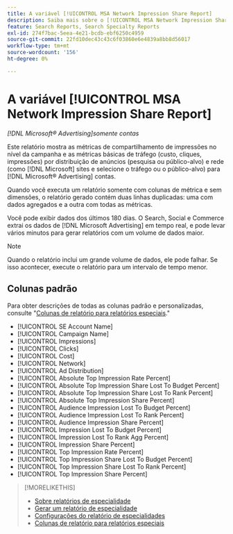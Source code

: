 ```yaml
---
title: A variável [!UICONTROL MSA Network Impression Share Report]
description: Saiba mais sobre o [!UICONTROL MSA Network Impression Share Report].
feature: Search Reports, Search Specialty Reports
exl-id: 274f7bac-5eea-4e21-bcdb-ebf6250c4959
source-git-commit: 22fd10dec43c43c6f03860e6e4839a8bb8d56017
workflow-type: tm+mt
source-wordcount: '156'
ht-degree: 0%

---
```


# A variável [!UICONTROL MSA Network Impression Share Report]

*[!DNL Microsoft® Advertising]somente contas*

Este relatório mostra as métricas de compartilhamento de impressões no nível da campanha e as métricas básicas de tráfego (custo, cliques, impressões) por distribuição de anúncios (pesquisa ou público-alvo) e rede (como [!DNL Microsoft] sites e selecione o tráfego ou o público-alvo) para [!DNL Microsoft® Advertising] contas.

Quando você executa um relatório somente com colunas de métrica e sem dimensões, o relatório gerado contém duas linhas duplicadas: uma com dados agregados e a outra com todas as métricas.

Você pode exibir dados dos últimos 180 dias. O Search, Social e Commerce extrai os dados de [!DNL Microsoft Advertising] em tempo real, e pode levar vários minutos para gerar relatórios com um volume de dados maior.

>[!NOTE]
>
>Quando o relatório inclui um grande volume de dados, ele pode falhar. Se isso acontecer, execute o relatório para um intervalo de tempo menor.

## Colunas padrão

Para obter descrições de todas as colunas padrão e personalizadas, consulte &quot;[Colunas de relatório para relatórios especiais](specialty-report-columns.md).&quot;

* [!UICONTROL SE Account Name]
* [!UICONTROL Campaign Name]
* [!UICONTROL Impressions]
* [!UICONTROL Clicks]
* [!UICONTROL Cost]
* [!UICONTROL Network]
* [!UICONTROL Ad Distribution]
* [!UICONTROL Absolute Top Impression Rate Percent]
* [!UICONTROL Absolute Top Impression Share Lost To Budget Percent]
* [!UICONTROL Absolute Top Impression Share Lost To Rank Percent]
* [!UICONTROL Absolute Top Impression Share Percent]
* [!UICONTROL Audience Impression Lost To Budget Percent]
* [!UICONTROL Audience Impression Lost To Rank Percent]
* [!UICONTROL Audience Impression Share Percent]
* [!UICONTROL Impression Lost To Budget Percent]
* [!UICONTROL Impression Lost To Rank Agg Percent]
* [!UICONTROL Impression Share Percent]
* [!UICONTROL Top Impression Rate Percent]
* [!UICONTROL Top Impression Share Lost To Budget Percent]
* [!UICONTROL Top Impression Share Lost To Rank Percent]
* [!UICONTROL Top Impression Share Percent]

>[!MORELIKETHIS]
>
>* [Sobre relatórios de especialidade](specialty-report-about.md)
>* [Gerar um relatório de especialidade](specialty-report-generate.md)
>* [Configurações do relatório de especialidades](specialty-report-settings.md)
>* [Colunas de relatório para relatórios especiais](specialty-report-columns.md)
